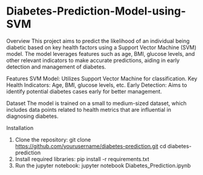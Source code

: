 # Diabetes-Prediction-Model-using-SVM
Overview
This project aims to predict the likelihood of an individual being diabetic based on key health factors using a Support Vector Machine (SVM) model. The model leverages features such as age, BMI, glucose levels, and other relevant indicators to make accurate predictions, aiding in early detection and management of diabetes.

Features
SVM Model: Utilizes Support Vector Machine for classification.
Key Health Indicators: Age, BMI, glucose levels, etc.
Early Detection: Aims to identify potential diabetes cases early for better management.

Dataset
The model is trained on a small to medium-sized dataset, which includes data points related to health metrics that are influential in diagnosing diabetes.

Installation
1. Clone the repository: git clone https://github.com/yourusername/diabetes-prediction.git
cd diabetes-prediction
2. Install required libraries: pip install -r requirements.txt
3. Run the jupyter notebook: jupyter notebook Diabetes_Prediction.ipynb
